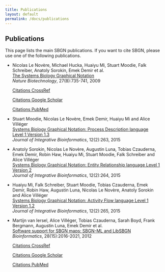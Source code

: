 ```yaml
---
title: Publications
layout: default
permalink: /docs/publications
---
```


## Publications

This page lists the main SBGN publications. If you want to cite SBGN, please use one of the following publications.

*  Nicolas Le Novère,  Michael Hucka, Huaiyu Mi, Stuart Moodie, Falk Schreiber, Anatoly Sorokin, Emek Demir et al.  
   [The Systems Biology Graphical Notation](http://www.nature.com/nbt/journal/v27/n8/full/nbt.1558.html)  
   *Nature Biotechnology*, 27(8):735-741, 2009

   [Citations CrossRef](http://www.nature.com/cited/cited.html?doi=10.1038/nbt.1558)

   [Citations Google Scholar](https://scholar.google.com/scholar?hl=en&as_sdt=2005&sciodt=0,5&cites=2963672330742874231&scipsc=&q=&scisbd=1)

   [Citations PubMed](https://www.ncbi.nlm.nih.gov/pubmed?linkname=pubmed_pubmed_citedin&from_uid=19668183)

*  Stuart Moodie, Nicolas Le Novère, Emek Demir, Huaiyu Mi and Alice Villéger  
   [Systems Biology Graphical Notation: Process Description language Level 1 Version 1.3](http://journal.imbio.de/article.php?aid=263)  
   *Journal of Integrative Bioinformatics*, 12(2):263, 2015

*  Anatoly Sorokin, Nicolas Le Novère, Augustin Luna, Tobias Czauderna, Emek Demir, Robin Haw, Huaiyu Mi, Stuart Moodie, Falk Schreiber and Alice Villéger  
   [Systems Biology Graphical Notation: Entity Relationship language Level 1 Version 2](http://journal.imbio.de/article.php?aid=264)  
   *Journal of Integrative Bioinformatics*, 12(2):264, 2015

*  Huaiyu Mi, Falk Schreiber, Stuart Moodie, Tobias Czauderna, Emek Demir, Robin Haw, Augustin Luna, Nicolas Le Novère, Anatoly Sorokin and Alice Villéger  
   [Systems Biology Graphical Notation: Activity Flow language Level 1 Version 1.2](http://journal.imbio.de/article.php?aid=265)  
   *Journal of Integrative Bioinformatics*, 12(2):265, 2015

*  Martijn van Iersel, Alice Villéger, Tobias Czauderna, Sarah Boyd, Frank Bergmann, Augustin Luna, Emek Demir et al.  
   [Software support for SBGN maps: SBGN-ML and LibSBGN](http://bioinformatics.oxfordjournals.org/content/28/15/2016)  
   *Bioinformatics*, 28(15):2016-2021, 2012

   [Citations CrossRef](http://bioinformatics.oxfordjournals.org/cgi/crossref-forward-links/28/15/2016)

   [Citations Google Scholar](https://scholar.google.com/scholar?hl=en&as_sdt=2005&sciodt=0,5&cites=16247298811091409604&scipsc=&q=&scisbd=1)

   [Citations PubMed](https://www.ncbi.nlm.nih.gov/pubmed?linkname=pubmed_pubmed_citedin&from_uid=22581176)
